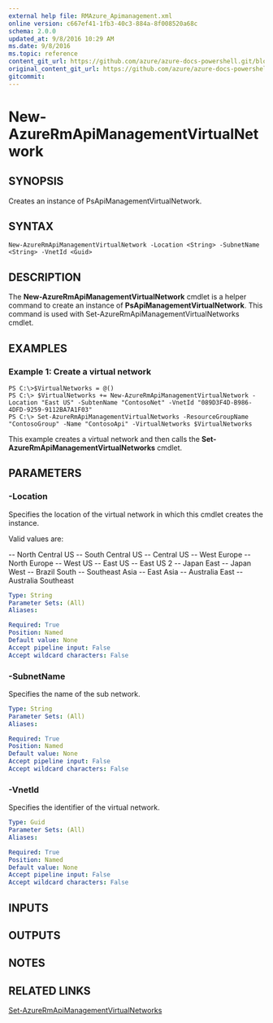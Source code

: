 ```yaml
---
external help file: RMAzure_Apimanagement.xml
online version: c667ef41-1fb3-40c3-884a-8f008520a68c
schema: 2.0.0
updated_at: 9/8/2016 10:29 AM
ms.date: 9/8/2016
ms.topic: reference
content_git_url: https://github.com/azure/azure-docs-powershell.git/blob/master/azureps-cmdlets-docs/Resource%20Manager/API%20Management%20Cmdlets/v0.9.8/New-AzureRmApiManagementVirtualNetwork.md
original_content_git_url: https://github.com/azure/azure-docs-powershell.git/blob/master/azureps-cmdlets-docs/Resource%20Manager/API%20Management%20Cmdlets/v0.9.8/New-AzureRmApiManagementVirtualNetwork.md
gitcommit: 
---
```


# New-AzureRmApiManagementVirtualNetwork
## SYNOPSIS
Creates an instance of PsApiManagementVirtualNetwork.

## SYNTAX

```
New-AzureRmApiManagementVirtualNetwork -Location <String> -SubnetName <String> -VnetId <Guid>
```

## DESCRIPTION
The **New-AzureRmApiManagementVirtualNetwork** cmdlet is a helper command to create an instance of **PsApiManagementVirtualNetwork**.
This command is used with Set-AzureRmApiManagementVirtualNetworks cmdlet.

## EXAMPLES

### Example 1: Create a virtual network
```
PS C:\>$VirtualNetworks = @()
PS C:\> $VirtualNetworks += New-AzureRmApiManagementVirtualNetwork -Location "East US" -SubtenName "ContosoNet" -VnetId "089D3F4D-B986-4DFD-9259-9112BA7A1F03"
PS C:\> Set-AzureRmApiManagementVirtualNetworks -ResourceGroupName "ContosoGroup" -Name "ContosoApi" -VirtualNetworks $VirtualNetworks
```

This example creates a virtual network and then calls the **Set-AzureRmApiManagementVirtualNetworks** cmdlet.

## PARAMETERS

### -Location
Specifies the location of the virtual network in which this cmdlet creates the instance.

Valid values are: 

-- North Central US
-- South Central US
-- Central US
-- West Europe
-- North Europe
-- West US
-- East US
-- East US 2
-- Japan East
-- Japan West
-- Brazil South
-- Southeast Asia
-- East Asia
-- Australia East
-- Australia Southeast

```yaml
Type: String
Parameter Sets: (All)
Aliases: 

Required: True
Position: Named
Default value: None
Accept pipeline input: False
Accept wildcard characters: False
```

### -SubnetName
Specifies the name of the sub network.

```yaml
Type: String
Parameter Sets: (All)
Aliases: 

Required: True
Position: Named
Default value: None
Accept pipeline input: False
Accept wildcard characters: False
```

### -VnetId
Specifies the identifier of the virtual network.

```yaml
Type: Guid
Parameter Sets: (All)
Aliases: 

Required: True
Position: Named
Default value: None
Accept pipeline input: False
Accept wildcard characters: False
```

## INPUTS

## OUTPUTS

## NOTES

## RELATED LINKS

[Set-AzureRmApiManagementVirtualNetworks](c667ef41-1fb3-40c3-884a-8f008520a68c)

